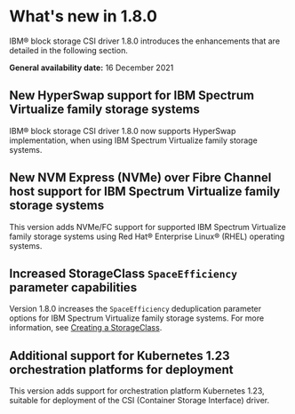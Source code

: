 # What's new in 1.8.0

IBM® block storage CSI driver 1.8.0 introduces the enhancements that are detailed in the following section.

**General availability date:** 16 December 2021

## New HyperSwap support for IBM Spectrum Virtualize family storage systems

IBM® block storage CSI driver 1.8.0 now supports HyperSwap implementation, when using IBM Spectrum Virtualize family storage systems.

## New NVM Express (NVMe) over Fibre Channel host support for IBM Spectrum Virtualize family storage systems

This version adds NVMe/FC support for supported IBM Spectrum Virtualize family storage systems using Red Hat® Enterprise Linux® (RHEL) operating systems. 

## Increased StorageClass `SpaceEfficiency` parameter capabilities

Version 1.8.0 increases the `SpaceEfficiency` deduplication parameter options for IBM Spectrum Virtualize family storage systems. For more information, see [Creating a StorageClass](../configuration/creating_volumestorageclass.md).

## Additional support for Kubernetes 1.23 orchestration platforms for deployment

This version adds support for orchestration platform Kubernetes 1.23, suitable for deployment of the CSI (Container Storage Interface) driver.